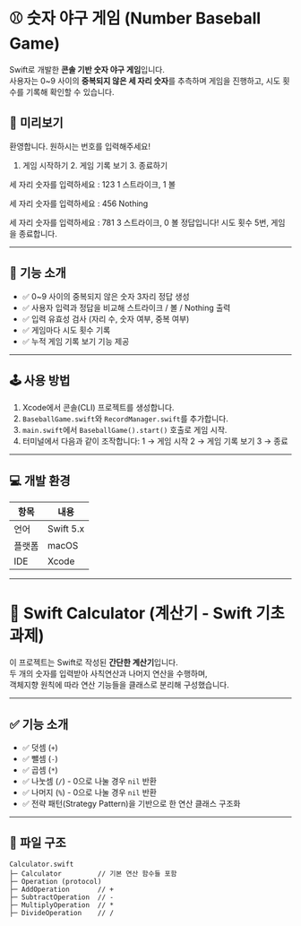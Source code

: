 # ⚾ 숫자 야구 게임 (Number Baseball Game)

Swift로 개발한 **콘솔 기반 숫자 야구 게임**입니다.  
사용자는 0~9 사이의 **중복되지 않은 세 자리 숫자**를 추측하며 게임을 진행하고, 시도 횟수를 기록해 확인할 수 있습니다.

## 📸 미리보기
환영합니다. 원하시는 번호를 입력해주세요!

1. 게임 시작하기 2. 게임 기록 보기 3. 종료하기

세 자리 숫자를 입력하세요 : 123
1 스트라이크, 1 볼

세 자리 숫자를 입력하세요 : 456
Nothing

세 자리 숫자를 입력하세요 : 781
3 스트라이크, 0 볼
정답입니다! 시도 횟수 5번, 게임을 종료합니다.

---

## 📌 기능 소개

- ✅ 0~9 사이의 중복되지 않은 숫자 3자리 정답 생성
- ✅ 사용자 입력과 정답을 비교해 스트라이크 / 볼 / Nothing 출력
- ✅ 입력 유효성 검사 (자리 수, 숫자 여부, 중복 여부)
- ✅ 게임마다 시도 횟수 기록
- ✅ 누적 게임 기록 보기 기능 제공

---

## 🕹 사용 방법

1. Xcode에서 콘솔(CLI) 프로젝트를 생성합니다.
2. `BaseballGame.swift`와 `RecordManager.swift`를 추가합니다.
3. `main.swift`에서 `BaseballGame().start()` 호출로 게임 시작.
4. 터미널에서 다음과 같이 조작합니다:
1 → 게임 시작
2 → 게임 기록 보기
3 → 종료

---

## 💻 개발 환경

| 항목       | 내용            |
|------------|-----------------|
| 언어        | Swift 5.x       |
| 플랫폼     | macOS           |
| IDE        | Xcode           |



-----------------------------------------
# 🧮 Swift Calculator (계산기 - Swift 기초 과제)

이 프로젝트는 Swift로 작성된 **간단한 계산기**입니다.  
두 개의 숫자를 입력받아 사칙연산과 나머지 연산을 수행하며,  
객체지향 원칙에 따라 연산 기능들을 클래스로 분리해 구성했습니다.

---

## ✅ 기능 소개

- ✅ 덧셈 (`+`)
- ✅ 뺄셈 (`-`)
- ✅ 곱셈 (`*`)
- ✅ 나눗셈 (`/`) - 0으로 나눌 경우 `nil` 반환
- ✅ 나머지 (`%`) - 0으로 나눌 경우 `nil` 반환
- ✅ 전략 패턴(Strategy Pattern)을 기반으로 한 연산 클래스 구조화

---

## 📂 파일 구조

```plaintext
Calculator.swift
├─ Calculator         // 기본 연산 함수들 포함
├─ Operation (protocol)
├─ AddOperation       // +
├─ SubtractOperation  // -
├─ MultiplyOperation  // *
├─ DivideOperation    // /
